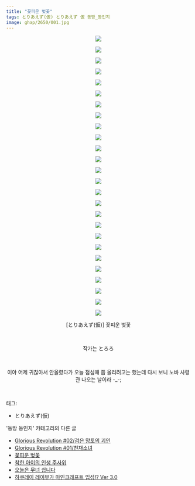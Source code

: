 ```yaml
---
title: "꽃피운 벚꽃"
tags: とりあえず(仮) とりあえず 仮 동방_동인지
image: ghap/2650/001.jpg
---
```

<div class="article">
<p style="text-align: center; clear: none; float: none;"><img src="{{ site.nasurl }}/ghap/2650/001.jpg"/></p>
<p style="text-align: center; clear: none; float: none;"><img src="{{ site.nasurl }}/ghap/2650/002.jpg"/></p>
<p style="text-align: center; clear: none; float: none;"><img src="{{ site.nasurl }}/ghap/2650/003.jpg"/></p>
<p style="text-align: center; clear: none; float: none;"><img src="{{ site.nasurl }}/ghap/2650/004.jpg"/></p>
<p style="text-align: center; clear: none; float: none;"><img src="{{ site.nasurl }}/ghap/2650/005.jpg"/></p>
<p style="text-align: center; clear: none; float: none;"><img src="{{ site.nasurl }}/ghap/2650/006.jpg"/></p>
<p style="text-align: center; clear: none; float: none;"><img src="{{ site.nasurl }}/ghap/2650/007.jpg"/></p>
<p style="text-align: center; clear: none; float: none;"><img src="{{ site.nasurl }}/ghap/2650/008.jpg"/></p>
<p style="text-align: center; clear: none; float: none;"><img src="{{ site.nasurl }}/ghap/2650/009.jpg"/></p>
<p style="text-align: center; clear: none; float: none;"><img src="{{ site.nasurl }}/ghap/2650/010.jpg"/></p>
<p style="text-align: center; clear: none; float: none;"><img src="{{ site.nasurl }}/ghap/2650/011.jpg"/></p>
<p style="text-align: center; clear: none; float: none;"><img src="{{ site.nasurl }}/ghap/2650/012.jpg"/></p>
<p style="text-align: center; clear: none; float: none;"><img src="{{ site.nasurl }}/ghap/2650/013.jpg"/></p>
<p style="text-align: center; clear: none; float: none;"><img src="{{ site.nasurl }}/ghap/2650/014.jpg"/></p>
<p style="text-align: center; clear: none; float: none;"><img src="{{ site.nasurl }}/ghap/2650/015.jpg"/></p>
<p style="text-align: center; clear: none; float: none;"><img src="{{ site.nasurl }}/ghap/2650/016.jpg"/></p>
<p style="text-align: center; clear: none; float: none;"><img src="{{ site.nasurl }}/ghap/2650/017.jpg"/></p>
<p style="text-align: center; clear: none; float: none;"><img src="{{ site.nasurl }}/ghap/2650/018.jpg"/></p>
<p style="text-align: center; clear: none; float: none;"><img src="{{ site.nasurl }}/ghap/2650/019.jpg"/></p>
<p style="text-align: center; clear: none; float: none;"><img src="{{ site.nasurl }}/ghap/2650/020.jpg"/></p>
<p style="text-align: center; clear: none; float: none;"><img src="{{ site.nasurl }}/ghap/2650/021.jpg"/></p>
<p style="text-align: center; clear: none; float: none;"><img src="{{ site.nasurl }}/ghap/2650/022.jpg"/></p>
<p style="text-align: center; clear: none; float: none;"><img src="{{ site.nasurl }}/ghap/2650/023.jpg"/></p>
<p style="text-align: center; clear: none; float: none;"><img src="{{ site.nasurl }}/ghap/2650/024.jpg"/></p>
<p style="text-align: center; clear: none; float: none;"><img src="{{ site.nasurl }}/ghap/2650/025.jpg"/></p>
<p style="text-align: center; clear: none; float: none;"><img src="{{ site.nasurl }}/ghap/2650/026.jpg"/></p>
<p style="text-align: center; clear: none; float: none;">[とりあえず(仮)] 꽃피운 벚꽃</p>
<p style="text-align: center; clear: none; float: none;"><br/></p>
<p style="text-align: center; clear: none; float: none;">작가는 とろろ</p>
<p style="text-align: center; clear: none; float: none;"><br/></p>
<p style="text-align: center; clear: none; float: none;">이야 어제 귀찮아서 안올렸다가 오늘 점심때 쯤 올리려고는 했는데 다시 보니 노바 사령관 나오는 날이라 -_-;</p>
<p><br/></p>
</div><div class="tagTrail">
<p>태그: </p>
<ul>
<li>とりあえず(仮)</li>
</ul>
</div><div class="another">
<p>'동방 동인지' 카테고리의 다른 글</p>
<ul>
<li><a href="/2016-10-21-ghap_2653">Glorious Revolution #02/검은 망토의 괴인</a></li>
<li><a href="/2016-10-21-ghap_2652">Glorious Revolution #01/천재소녀</a></li>
<li><a href="/2016-10-21-ghap_2650">꽃피운 벚꽃</a></li>
<li><a href="/2016-10-19-ghap_2649">착한 아이의 인생 주사위</a></li>
<li><a href="/2016-10-19-ghap_2646">오늘은 무녀 쉽니다</a></li>
<li><a href="/2016-10-19-ghap_2645">하쿠레이 레이무가 마인크래프트 입성!? Ver 3.0</a></li>
</ul>
</div><div class="cb_module cb_fluid">
<div class="cb_wrt cb_profile">
</div><!-- commentList close -->
</div>